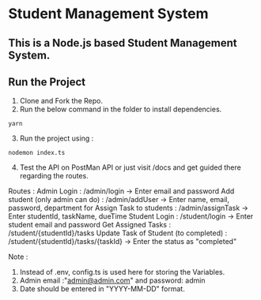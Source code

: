 # Student Management System
## This is a Node.js based Student Management System. 

## Run the Project
1. Clone and Fork the Repo.
2. Run the below command in the folder to install dependencies.
```
yarn
```
3. Run the project using :
```
nodemon index.ts
```
4. Test the API on PostMan API or  just visit /docs and get guided there regarding the routes.

Routes : 
Admin Login : /admin/login -> Enter email and password
Add student (only admin can do) :  /admin/addUser -> Enter name, email, password, department for 
Assign Task to students : /admin/assignTask -> Enter studentId, taskName, dueTime
Student Login : /student/login -> Enter student email and password
Get Assigned Tasks : /student/{studentId}/tasks
Update Task of Student (to completed) : /student/{studentId}/tasks/{taskId} -> Enter the status as "completed"

Note : 
1. Instead of .env, config.ts is used here for storing the Variables.
2. Admin email :"admin@admin.com" and password: admin
3. Date should be entered in "YYYY-MM-DD" format.
